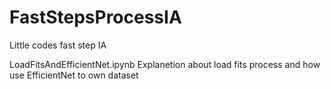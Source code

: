 # FastStepsProcessIA

Little codes fast step IA

LoadFitsAndEfficientNet.ipynb
Explanetion about load fits process and how use EfficientNet to own dataset

